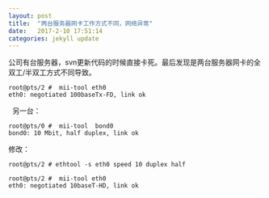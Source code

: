 ```yaml
---
layout: post
title:  "两台服务器网卡工作方式不同，网络异常"
date:   2017-2-10 17:51:14 
categories: jekyll update
---
```


公司有台服务器，svn更新代码的时候直接卡死。最后发现是两台服务器网卡的全双工/半双工方式不同导致。

	root@pts/2 #  mii-tool eth0
	eth0: negotiated 100baseTx-FD, link ok
 
另一台：

	root@pts/0 #  mii-tool  bond0   
	bond0: 10 Mbit, half duplex, link ok

修改：

	root@pts/2 # ethtool -s eth0 speed 10 duplex half
	 
	root@pts/2 #  mii-tool eth0                        
	eth0: negotiated 10baseT-HD, link ok
